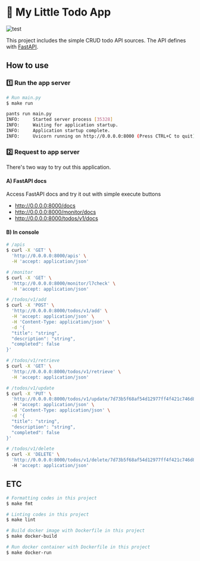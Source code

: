 # :bookmark: My Little Todo App
![test](https://github.com/github/docs/actions/workflows/todos.yml/badge.svg)

This project includes the simple CRUD todo API sources.
The API defines with [FastAPI](https://fastapi.tiangolo.com/). 

## How to use
### :one: Run the app server
```bash
# Run main.py
$ make run

pants run main.py
INFO:     Started server process [35328]
INFO:     Waiting for application startup.
INFO:     Application startup complete.
INFO:     Uvicorn running on http://0.0.0.0:8000 (Press CTRL+C to quit)
```
### :two: Request to app server
There's two way to try out this application.
#### A) FastAPI docs
Access FastAPI docs and try it out with simple execute buttons
* http://0.0.0.0:8000/docs
* http://0.0.0.0:8000/monitor/docs
* http://0.0.0.0:8000/todos/v1/docs
#### B) In console
```bash
# /apis
$ curl -X 'GET' \
  'http://0.0.0.0:8000/apis' \
  -H 'accept: application/json'

# /monitor
$ curl -X 'GET' \
  'http://0.0.0.0:8000/monitor/l7check' \
  -H 'accept: application/json'

# /todos/v1/add
$ curl -X 'POST' \
  'http://0.0.0.0:8000/todos/v1/add' \
  -H 'accept: application/json' \
  -H 'Content-Type: application/json' \
  -d '{
  "title": "string",
  "description": "string",
  "completed": false
}'

# /todos/v1/retrieve
$ curl -X 'GET' \
  'http://0.0.0.0:8000/todos/v1/retrieve' \
  -H 'accept: application/json'

# /todos/v1/update
$ curl -X 'PUT' \
  'http://0.0.0.0:8000/todos/v1/update/7d73b5f68af54d12977ff4f421c746d8' \ # item_id
  -H 'accept: application/json' \
  -H 'Content-Type: application/json' \
  -d '{
  "title": "string",
  "description": "string",
  "completed": false
}'

# /todos/v1/delete
$ curl -X 'DELETE' \
  'http://0.0.0.0:8000/todos/v1/delete/7d73b5f68af54d12977ff4f421c746d8' \ # item_id
  -H 'accept: application/json'
```


## ETC
```bash
# Formatting codes in this project
$ make fmt

# Linting codes in this project
$ make lint

# Build docker image with Dockerfile in this project
$ make docker-build

# Run docker container with Dockerfile in this project
$ make docker-run
```
